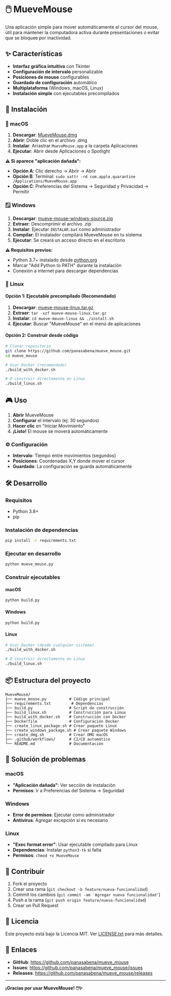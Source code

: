 # 🖱️ MueveMouse

Una aplicación simple para mover automáticamente el cursor del mouse, útil para mantener la computadora activa durante presentaciones o evitar que se bloquee por inactividad.

## ✨ Características

- **Interfaz gráfica intuitiva** con Tkinter
- **Configuración de intervalo** personalizable
- **Posiciones de mouse** configurables
- **Guardado de configuración** automático
- **Multiplataforma** (Windows, macOS, Linux)
- **Instalación simple** con ejecutables precompilados

## 🚀 Instalación

### 📱 macOS

1. **Descargar**: [MueveMouse.dmg](https://github.com/panasabena/mueve_mouse/blob/main/MueveMouse.dmg)
2. **Abrir**: Doble clic en el archivo .dmg
3. **Instalar**: Arrastrar `MueveMouse.app` a la carpeta Aplicaciones
4. **Ejecutar**: Abrir desde Aplicaciones o Spotlight

**⚠️ Si aparece "aplicación dañada":**
- **Opción A**: Clic derecho → Abrir → Abrir
- **Opción B**: Terminal: `sudo xattr -rd com.apple.quarantine /Applications/MueveMouse.app`
- **Opción C**: Preferencias del Sistema → Seguridad y Privacidad → Permitir

### 🪟 Windows

1. **Descargar**: [mueve-mouse-windows-source.zip](https://github.com/panasabena/mueve_mouse/blob/main/mueve-mouse-windows-source.zip)
2. **Extraer**: Descomprimir el archivo .zip
3. **Instalar**: Ejecutar `INSTALAR.bat` como administrador
4. **Compilar**: El instalador compilará MueveMouse en tu sistema
5. **Ejecutar**: Se creará un acceso directo en el escritorio

**⚠️ Requisitos previos:**
- Python 3.7+ instalado desde [python.org](https://python.org)
- Marcar "Add Python to PATH" durante la instalación
- Conexión a internet para descargar dependencias

### 🐧 Linux

#### Opción 1: Ejecutable precompilado (Recomendado)
1. **Descargar**: [mueve-mouse-linux.tar.gz](https://github.com/panasabena/mueve_mouse/releases)
2. **Extraer**: `tar -xzf mueve-mouse-linux.tar.gz`
3. **Instalar**: `cd mueve-mouse-linux && ./install.sh`
4. **Ejecutar**: Buscar "MueveMouse" en el menú de aplicaciones

#### Opción 2: Construir desde código
```bash
# Clonar repositorio
git clone https://github.com/panasabena/mueve_mouse.git
cd mueve_mouse

# Usar Docker (recomendado)
./build_with_docker.sh

# O construir directamente en Linux
./build_linux.sh
```

## 🎮 Uso

1. **Abrir** MueveMouse
2. **Configurar** el intervalo (ej: 30 segundos)
3. **Hacer clic** en "Iniciar Movimiento"
4. **¡Listo!** El mouse se moverá automáticamente

### ⚙️ Configuración

- **Intervalo**: Tiempo entre movimientos (segundos)
- **Posiciones**: Coordenadas X,Y donde mover el cursor
- **Guardado**: La configuración se guarda automáticamente

## 🛠️ Desarrollo

### Requisitos
- Python 3.8+
- pip

### Instalación de dependencias
```bash
pip install -r requirements.txt
```

### Ejecutar en desarrollo
```bash
python mueve_mouse.py
```

### Construir ejecutables

#### macOS
```bash
python build.py
```

#### Windows
```bash
python build.py
```

#### Linux
```bash
# Usar Docker (desde cualquier sistema)
./build_with_docker.sh

# O construir directamente en Linux
./build_linux.sh
```

## 📦 Estructura del proyecto

```
MueveMouse/
├── mueve_mouse.py          # Código principal
├── requirements.txt         # Dependencias
├── build.py                # Script de construcción
├── build_linux.sh          # Construcción para Linux
├── build_with_docker.sh    # Construcción con Docker
├── Dockerfile              # Configuración Docker
├── create_linux_package.sh # Crear paquete Linux
├── create_windows_package.sh # Crear paquete Windows
├── create_dmg.sh           # Crear DMG macOS
├── .github/workflows/      # CI/CD automático
└── README.md               # Documentación
```

## 🔧 Solución de problemas

### macOS
- **"Aplicación dañada"**: Ver sección de instalación
- **Permisos**: Ir a Preferencias del Sistema → Seguridad

### Windows
- **Error de permisos**: Ejecutar como administrador
- **Antivirus**: Agregar excepción si es necesario

### Linux
- **"Exec format error"**: Usar ejecutable compilado para Linux
- **Dependencias**: Instalar `python3-tk` si falta
- **Permisos**: `chmod +x MueveMouse`

## 🤝 Contribuir

1. Fork el proyecto
2. Crear una rama (`git checkout -b feature/nueva-funcionalidad`)
3. Commit los cambios (`git commit -am 'Agregar nueva funcionalidad'`)
4. Push a la rama (`git push origin feature/nueva-funcionalidad`)
5. Crear un Pull Request

## 📄 Licencia

Este proyecto está bajo la Licencia MIT. Ver [LICENSE.txt](LICENSE.txt) para más detalles.

## 🔗 Enlaces

- **GitHub**: https://github.com/panasabena/mueve_mouse
- **Issues**: https://github.com/panasabena/mueve_mouse/issues
- **Releases**: https://github.com/panasabena/mueve_mouse/releases

---

**¡Gracias por usar MueveMouse! 🖱️✨**
